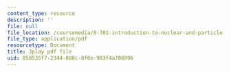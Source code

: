 ```yaml
---
content_type: resource
description: ''
file: null
file_location: /coursemedia/8-701-introduction-to-nuclear-and-particle-physics-fall-2020/058535f72344880c8f0e983f4a786996_ygls16dl8Sc.pdf
file_type: application/pdf
resourcetype: Document
title: 3play pdf file
uid: 058535f7-2344-880c-8f0e-983f4a786996
---
```

